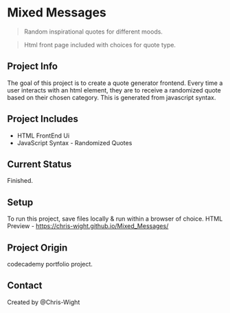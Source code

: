 # Mixed Messages
> Random inspirational quotes for different moods.  
<!-- -->
> Html front page included with choices for quote type.

## Project Info
The goal of this project is to create a quote generator frontend.
Every time a user interacts with an html element, they are to receive a randomized quote based on their chosen category. This is generated from javascript syntax.

##  Project Includes
* HTML FrontEnd Ui
* JavaScript Syntax - Randomized Quotes

## Current Status
Finished.

## Setup
To run this project, save files locally & run within a browser of choice.
HTML Preview - https://chris-wight.github.io/Mixed_Messages/

## Project Origin
codecademy portfolio project.

## Contact
Created by @Chris-Wight
